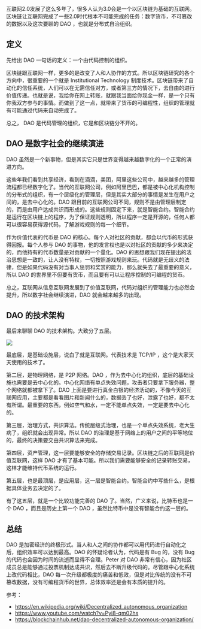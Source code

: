 互联网2.0发展了这么多年了，很多人认为3.0会是一个以区块链为基础的互联网。区块链让互联网完成了一些2.0时代根本不可能完成的任务：数字货币，不可篡改的数据以及这次要聊的 DAO ，也就是分布式自治组织。

## 定义

先给出 DAO 一句话的定义：一个由代码控制的组织。

区块链跟互联网一样，更多的是改变了人和人协作的方式。所以区块链研究的各个方向中，很重要的一个就是 Institutional Technology 制度技术。区块链带来了自动化的信任系统，人们可以在无需信任对方，或者第三方的情况下，去自由的进行价值传递。也就是说，我给你在网上转账，就跟我当面给你现金一样，是一个只有你我双方参与的事情。而做到了这一点，就带来了货币的可编程性，组织的管理就有可能通过代码来自动完成了。

总之， DAO 是代码管理的组织，它是和区块链分不开的。

## DAO 是数字社会的继续演进

DAO 虽然是一个新事物，但是其实它只是世界变得越来越数字化的一个正常的演进方向。

这些年我们看到共享经济，看到在滴滴，美团，阿里这些公司中，越来越多的管理流程都已经数字化了。当代的互联网公司，例如阿里巴巴，都是被中心化机构控制的分布式的组织，有一个层级化的管理层，但是其实大部分的事情是发生在用户之间的，是去中心化的。DAO 跟目前的互联网公司不同，规则不是由管理层制定的，而是由用户达成共识而形成的。这些规则固定下来，就是智能合约。智能合约是运行在区块链上的程序，为了保证规则透明，所以程序一定是开源的，任何人都可以很容易获得源代码，了解游戏规则的每一个细节。

作为价值代表的代币是 DAO 的核心。每个人对社区的贡献，都会以代币的形式获得回报。每个人参与 DAO 的事物，他的发言权也是以对社区的贡献的多少来决定的，而他持有的代币数量是对贡献的一个量化。DAO 的思想跟我们现在提出的法治思想是一致的，让人没有特权，一切按照游戏规则来玩。代码就是无歧义的法律，但是如果代码没有对当事人惩罚和奖赏的能力，那么就失去了最重要的意义，所以 DAO 的世界里不但要有货币，而且要有可以让程序控制的可编程的货币。

总之，互联网从信息互联网发展到了价值互联网，代码对组织的管理能力也必然会提升，所以数字社会继续演进，DAO 就会越来越多的出现。

## DAO 的技术架构

最后来聊聊 DAO 的技术架构。大致分了五层。

![](https://img.haoqicat.com/2018121001.jpg)

最底层，是基础设施层，说白了就是互联网。代表技术是 TCP/IP ，这个是大家天天使用的技术了。

第二层，是物理网络，是 P2P 网络。DAO ，作为去中心化的组织，底层的基础设施也需要是去中心化的。中心化网络有单点失效问题，攻击者只要拿下服务器，整个网络就都被拿下了。DAO 上面是要进行真金白银的经济活动的，不像今天的互联网应用，主要都是看看图片和新闻什么的，数据丢了也好，泄露了也好，都不太有所谓。最重要的东西，例如空气和水，一定不能单点失效，一定是要去中心化的。

第三层，治理方式，共识算法。传统层级式治理，也是一个单点失效系统，老大生病了，组织就会出现异常。所以 DAO 的治理是基于网络上的用户之间的平等地位的，最终的决策要交由共识算法来完成。

第四层，资产管理，这一层要能够安全的存储交易记录。区块链之后的互联网是价值互联网，这样 DAO 才有了基本可能。所以我们需要能够安全的记录转账交易，这样才能维持代币系统的运行。

第五层，也是最顶层，是应用层，这一层是智能合约。智能合约中写些什么，是根据具体业务去决定的了。

有了这五层，就是一个比较功能完善的 DAO 了。当然，广义来说，比特币也是一个 DAO ，而且是历史上第一个 DAO ，虽然比特币中是没有智能合约这一层的。

## 总结

DAO 是加密经济的终极形式。当人和人之间的协作都可以用代码进行自动化之后，组织效率可以达到最高。DAO 的怀疑论者认为，代码是有 Bug 的，没有 Bug 的代码也会因为时间的流逝而显得不合理。Peter 对 DAO 非常有信心，因为社区成员总是能够通过投票机制达成共识，然后去不断升级代码的。尽管跟中心化系统上改代码相比，DAO 每一次升级都极度的痛苦和低效，但是对比传统的没有不可篡改数据，没有可编程货币的世界，总体效率还是会有本质的提升的。

参考：

- https://en.wikipedia.org/wiki/Decentralized_autonomous_organization
- https://www.youtube.com/watch?v=Pyi8-qm02hs
- https://blockchainhub.net/dao-decentralized-autonomous-organization/
